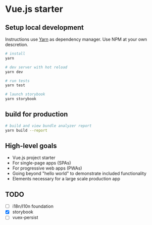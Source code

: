 # Vue.js starter

## Setup local development

Instructions use [Yarn](https://yarnpkg.com/en/) as dependency manager. Use NPM at your own descretion.

```bash
# install
yarn

# dev server with hot reload
yarn dev

# run tests
yarn test

# launch storybook
yarn storybook
```

## build for production

```bash
# build and view bundle analyzer report
yarn build --report
```

## High-level goals

* Vue.js project starter
* For single-page apps (SPAs)
* For progressive web apps (PWAs)
* Going beyond "hello world" to demonstrate included functionality
* Elements necessary for a large scale production app

## TODO

* [ ] i18n/l10n foundation
* [x] storybook
* [ ] vuex-persist
